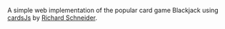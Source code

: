 A simple web implementation of the popular card game Blackjack using <a href="https://github.com/richardschneider/cardsJS">cardsJs</a> by <a href="https://github.com/richardschneider">Richard Schneider</a>.

